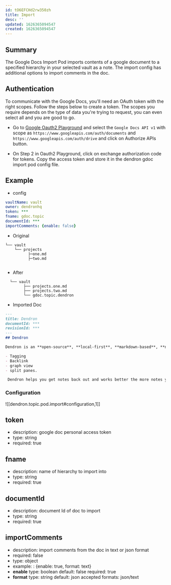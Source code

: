 ```yaml
---
id: tO6EFCHd2rw350zh
title: Import
desc: ''
updated: 1626365094547
created: 1626365094547
---
```



## Summary

The Google Docs Import Pod imports contents of a google document to a specified hierarchy in your selected vault as a note.
The import config has additional options to import comments in the doc.

## Authentication

To communicate with the Google Docs, you'll need an OAuth token with the right scopes.
Follow the steps below to create a token. The scopes you require depends on the type of data you're trying to request, you can even select all and you are good to go.

- Go to [Google Oauth2 Playground](https://developers.google.com/oauthplayground/) and select the `Google Docs API v1` with scope as `https://www.googleapis.com/auth/documents` and `https://www.googleapis.com/auth/drive` and click on Authorize APIs button.


-  On Step 2 in Oauth2 Playground, click on exchange authorization code for tokens. Copy the access token and store it in the  dendron gdoc import pod config file. 




## Example

- config
```yml
vaultName: vault
owner: dendronhq
token: ***
fname: gdoc.topic
documentId: ***
importComments: {enable: false}
```

- Original 
```
└── vault
    └── projects
          ├─one.md
          ├─two.md
  
```
- After

```
  └── vault
        ├── projects.one.md
        ├── projects.two.md
        └── gdoc.topic.dendron

```

- Imported Doc

```md
---
title: Dendron
documentId: ***
revisionId: ***
---
## Dendron

Dendron is an **open-source**, **local-first**, **markdown-based**, **note-taking** tool built on top of [VSCode](https://code.visualstudio.com/). Like most such tools, Dendron supports all the usual features you would expect like :

- Tagging
- Backlink
- graph view
- split panes.

 Dendron helps you get notes back out and works better the more notes you have.
```

### Configuration

![[dendron.topic.pod.import#configuration,1]]


## token
- description: google doc personal access token
- type: string
- required: true

## fname
- description: name of hierarchy to import into
- type: string
- required: true

## documentId

- description: document Id of doc to import
- type: string
- required: true

## importComments

- description: import comments from the doc in text or json format
- required: false
- type: object
- example: : {enable: true, format: text} 
- **enable**
type: boolean
default: false
required: true
 - **format**
type: string
default: json
accepted formats: json/text